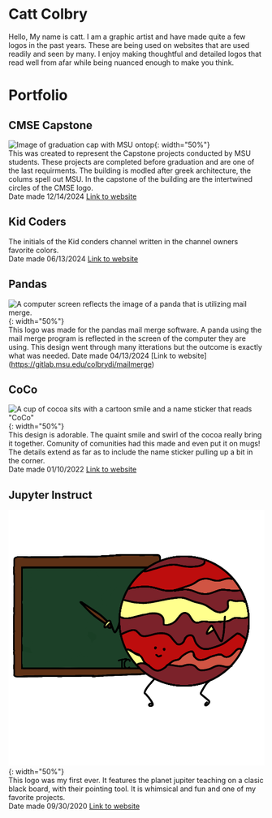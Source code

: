 # Catt Colbry
 Hello, My name is catt. I am a graphic artist and have made quite a few logos in the past years. These are being used on websites that are used readily and seen by many. I enjoy making thoughtful and detailed logos that read well from afar while being nuanced enough to make you think.
# Portfolio
## CMSE Capstone
![Image of graduation cap with MSU ontop](https://msu-cmse-courses.github.io/cmse495-SS25/assets/img/Capstone_Logo.png){: width="50%"}  
This was created to represent the Capstone projects conducted by MSU students. These projects are completed before graduation and are one of the last requirments. The building is modled after greek architecture, the colums spell out MSU. In the capstone of the building are the intertwined circles of the CMSE logo.   
Date made 12/14/2024 [Link to website](https://msu-cmse-courses.github.io/cmse495-SS25/)
## Kid Coders 
The initials of the Kid conders channel written in the channel owners favorite colors.  
Date made 06/13/2024 [Link to website](https://www.youtube.com/@KidCoder-256)  
## Pandas
![A computer screen reflects the image of a panda that is utilizing mail merge.](https://gitlab.msu.edu/colbrydi/mailmerge/-/raw/main/MailMerge.png){: width="50%"}  
This logo was made for the pandas mail merge software. A panda using the mail merge program is reflected in the screen of the computer they are using. This design went through many itterations but the outcome is exactly what was needed. 
Date made 04/13/2024 [Link to website] (https://gitlab.msu.edu/colbrydi/mailmerge)
## CoCo
![A cup of cocoa sits with a cartoon smile and a name sticker that reads "CoCo"](https://coco.cyberinfrastructure.org/themes/nect-theme/img/coco-logo.jpg){: width="50%"}  
This design is adorable. The quaint smile and swirl of the cocoa really bring it together. Comunity of comunities had this made and even put it on mugs! The details extend as far as to include the name sticker pulling up a bit in the corner.  
Date made 01/10/2022 [Link to website](https://coco.cyberinfrastructure.org/)  
## Jupyter Instruct
![A cartoon rendition of the planet jupiter floats infront of a blackboard](https://raw.githubusercontent.com/colbrydi/jupyterinstruct/master/docs/images/JupyterInstruct_icon.png){: width="50%"}  
This logo was my first ever. It features the planet jupiter teaching on a clasic black board, with their pointing tool. It is whimsical and fun and one of my favorite projects.  
Date made 09/30/2020 [Link to website](https://colbrydi.github.io/jupyterinstruct/)  